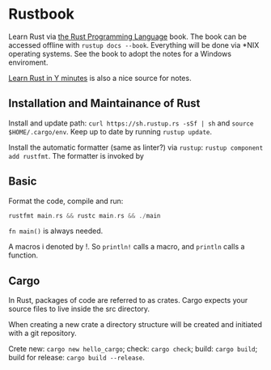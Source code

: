 # Rustbook

Learn Rust via [the Rust Programming Language](https://doc.rust-lang.org/stable/book/title-page.html) book. The book can be accessed offline with `rustup docs --book`.
Everything will be done via *NIX operating systems.
See the book to adopt the notes for a Windows enviroment.

[Learn Rust in Y minutes](https://learnxinyminutes.com/)
is also a nice source for notes.

## Installation and Maintainance of Rust

Install and update path: `curl https://sh.rustup.rs -sSf | sh`
and `source $HOME/.cargo/env`. Keep up to date by running `rustup update`.

Install the automatic formatter (same as linter?) via `rustup`:
`rustup component add rustfmt`. The formatter is invoked by


## Basic

Format the code, compile and run:

```rust
rustfmt main.rs && rustc main.rs && ./main
```

`fn main()` is always needed.

A macros i denoted by !. So `println!` calls a macro,
and `println` calls a function.

## Cargo

In Rust, packages of code are referred to as crates.
Cargo expects your source files to live inside the src directory.

When creating a new crate a directory structure will be created
and initiated with a git repository.

Crete new: `cargo new hello_cargo`; check: `cargo check`; build: `cargo build`;
build for release: `cargo build --release`.


